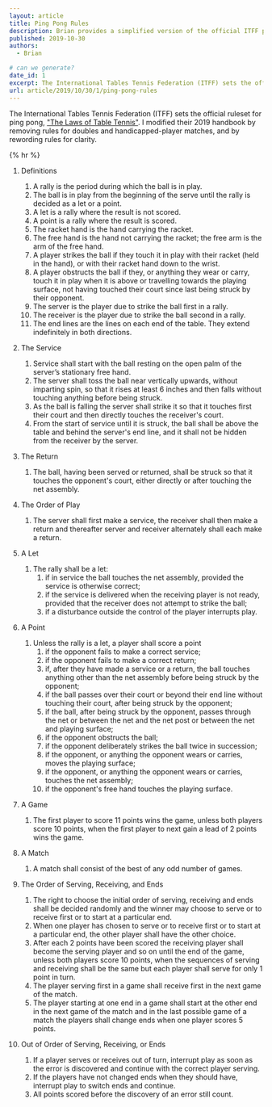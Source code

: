 ```yaml
---
layout: article
title: Ping Pong Rules
description: Brian provides a simplified version of the official ITFF ping pong rules.
published: 2019-10-30
authors:
  - Brian

# can we generate?
date_id: 1
excerpt: The International Tables Tennis Federation (ITFF) sets the official ruleset for ping pong, "The Laws of Table Tennis".
url: article/2019/10/30/1/ping-pong-rules
---
```


The International Tables Tennis Federation (ITFF) sets the official ruleset for ping pong, ["The Laws of Table Tennis"](https://www.ittf.com/handbook/). I modified their 2019 handbook by removing rules for doubles and handicapped-player matches, and by rewording rules for clarity.

{% hr %}

1. Definitions
    1. A rally is the period during which the ball is in play.
    1. The ball is in play from the beginning of the serve until the rally is decided as a let or a point.
    1. A let is a rally where the result is not scored.
    1. A point is a rally where the result is scored.
    1. The racket hand is the hand carrying the racket.
    1. The free hand is the hand not carrying the racket; the free arm is the arm of the free hand.
    1. A player strikes the ball if they touch it in play with their racket (held in the hand), or with their racket hand down to the wrist.
    1. A player obstructs the ball if they, or anything they wear or carry, touch it in play when it is above or travelling towards the playing surface, not having touched their court since last being struck by their opponent.
    1. The server is the player due to strike the ball first in a rally.
    1. The receiver is the player due to strike the ball second in a rally.
    1. The end lines are the lines on each end of the table. They extend indefinitely in both directions.

2. The Service
    1. Service shall start with the ball resting on the open palm of the server’s stationary free hand.
    1. The server shall toss the ball near vertically upwards, without imparting spin, so that it rises at least 6 inches and then falls without touching anything before being struck.
    1. As the ball is falling the server shall strike it so that it touches first their court and then directly touches the receiver's court.
    1. From the start of service until it is struck, the ball shall be above the table and behind the server's end line, and it shall not be hidden from the receiver by the server.

3. The Return
    1. The ball, having been served or returned, shall be struck so that it touches the opponent's court, either directly or after touching the net assembly.

4. The Order of Play
    1. The server shall first make a service, the receiver shall then make a return and thereafter server and receiver alternately shall each make a return.

5. A Let
    1. The rally shall be a let:
        1. if in service the ball touches the net assembly, provided the service is otherwise correct;
        1. if the service is delivered when the receiving player is not ready, provided that the receiver does not attempt to strike the ball;
        1. if a disturbance outside the control of the player interrupts play.

6. A Point
    1. Unless the rally is a let, a player shall score a point
        1. if the opponent fails to make a correct service;
        1. if the opponent fails to make a correct return;
        1. if, after they have made a service or a return, the ball touches anything other than the net assembly before being struck by the opponent;
        1. if the ball passes over their court or beyond their end line without touching their court, after being struck by the opponent;
        1. if the ball, after being struck by the opponent, passes through the net or between the net and the net post or between the net and playing surface;
        1. if the opponent obstructs the ball;
        1. if the opponent deliberately strikes the ball twice in succession;
        1. if the opponent, or anything the opponent wears or carries, moves the playing surface;
        1. if the opponent, or anything the opponent wears or carries, touches the net assembly;
        1. if the opponent's free hand touches the playing surface.

7. A Game
    1. The first player to score 11 points wins the game, unless both players score 10 points, when the first player to next gain a lead of 2 points wins the game.
     
8. A Match
    1. A match shall consist of the best of any odd number of games.

9. The Order of Serving, Receiving, and Ends
    1. The right to choose the initial order of serving, receiving and ends shall be decided randomly and the winner may choose to serve or to receive first or to start at a particular end.
    1. When one player has chosen to serve or to receive first or to start at a particular end, the other player shall have the other choice.&nbsp;
    1. After each 2 points have been scored the receiving player shall become the serving player and so on until the end of the game, unless both players score 10 points, when the sequences of serving and receiving shall be the same but each player shall serve for only 1 point in turn.
    1. The player serving first in a game shall receive first in the next game of the match.
    1. The player starting at one end in a game shall start at the other end in the next game of the match and in the last possible game of a match the players shall change ends when one player scores 5 points.

10. Out of Order of Serving, Receiving, or Ends
    1. If a player serves or receives out of turn, interrupt play as soon as the error is discovered and continue with the correct player serving.
    1. If the players have not changed ends when they should have, interrupt play to switch ends and continue.
    1. All points scored before the discovery of an error still count.
